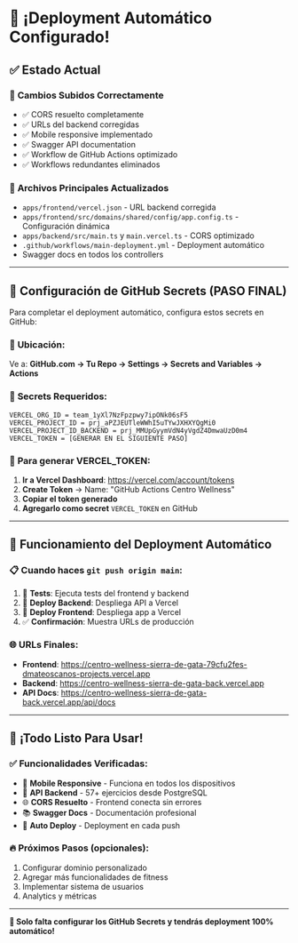 # 🎉 ¡Deployment Automático Configurado!

## ✅ **Estado Actual**

### 🚀 **Cambios Subidos Correctamente**
- ✅ CORS resuelto completamente
- ✅ URLs del backend corregidas  
- ✅ Mobile responsive implementado
- ✅ Swagger API documentation
- ✅ Workflow de GitHub Actions optimizado
- ✅ Workflows redundantes eliminados

### 🔧 **Archivos Principales Actualizados**
- `apps/frontend/vercel.json` - URL backend corregida
- `apps/frontend/src/domains/shared/config/app.config.ts` - Configuración dinámica
- `apps/backend/src/main.ts` y `main.vercel.ts` - CORS optimizado
- `.github/workflows/main-deployment.yml` - Deployment automático
- Swagger docs en todos los controllers

---

## 🔑 **Configuración de GitHub Secrets (PASO FINAL)**

Para completar el deployment automático, configura estos secrets en GitHub:

### 📍 **Ubicación**: 
Ve a: **GitHub.com → Tu Repo → Settings → Secrets and Variables → Actions**

### 🔐 **Secrets Requeridos**:

```
VERCEL_ORG_ID = team_1yXl7NzFpzpwy7ipONk06sF5
VERCEL_PROJECT_ID = prj_aPZJEUTleWWhI5uTYwJXHXYQgMi0  
VERCEL_PROJECT_ID_BACKEND = prj_MMUpGyymVdN4yVgdZ4DmwaUzD0m4
VERCEL_TOKEN = [GENERAR EN EL SIGUIENTE PASO]
```

### 🎯 **Para generar VERCEL_TOKEN**:

1. **Ir a Vercel Dashboard**: https://vercel.com/account/tokens
2. **Create Token** → Name: "GitHub Actions Centro Wellness"
3. **Copiar el token generado**
4. **Agregarlo como secret** `VERCEL_TOKEN` en GitHub

---

## 🤖 **Funcionamiento del Deployment Automático**

### 📋 **Cuando haces `git push origin main`**:

1. 🧪 **Tests**: Ejecuta tests del frontend y backend
2. 🔧 **Deploy Backend**: Despliega API a Vercel
3. 🎨 **Deploy Frontend**: Despliega app a Vercel  
4. ✅ **Confirmación**: Muestra URLs de producción

### 🌐 **URLs Finales**:
- **Frontend**: https://centro-wellness-sierra-de-gata-79cfu2fes-dmateoscanos-projects.vercel.app
- **Backend**: https://centro-wellness-sierra-de-gata-back.vercel.app
- **API Docs**: https://centro-wellness-sierra-de-gata-back.vercel.app/api/docs

---

## 🎊 **¡Todo Listo Para Usar!**

### ✅ **Funcionalidades Verificadas**:
- 📱 **Mobile Responsive** - Funciona en todos los dispositivos
- 🔧 **API Backend** - 57+ ejercicios desde PostgreSQL
- 🌐 **CORS Resuelto** - Frontend conecta sin errores
- 📚 **Swagger Docs** - Documentación profesional
- 🚀 **Auto Deploy** - Deployment en cada push

### 🔥 **Próximos Pasos** (opcionales):
1. Configurar dominio personalizado
2. Agregar más funcionalidades de fitness
3. Implementar sistema de usuarios
4. Analytics y métricas

---

**🎯 Solo falta configurar los GitHub Secrets y tendrás deployment 100% automático!**
